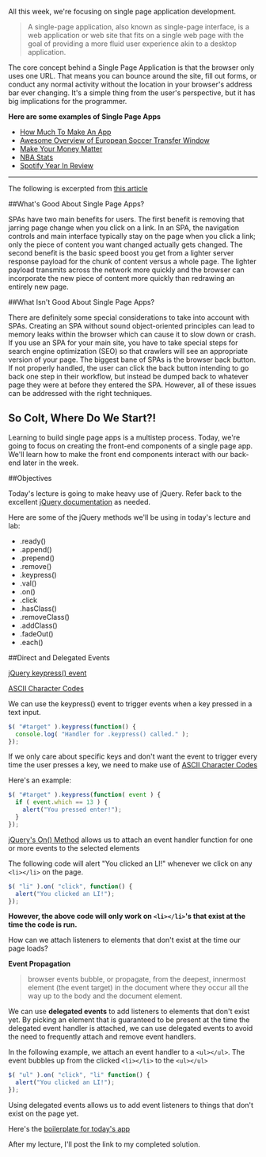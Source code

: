 All this week, we're focusing on single page application development.

>A single-page application, also known as single-page interface, is a web application or web site that fits on a single web page with the goal of providing a more fluid user experience akin to a desktop application.

The core concept behind a Single Page Application is that the browser only uses one URL. That means you can bounce around the site, fill out forms, or conduct any normal activity without the location in your browser's address bar ever changing. It's a simple thing from the user's perspective, but it has big implications for the programmer.



**Here are some examples of Single Page Apps**

* [How Much To Make An App](http://howmuchtomakeanapp.com/)
* [Awesome Overview of European Soccer Transfer Window](http://transferwindow.info/)
* [Make Your Money Matter](http://makeyourmoneymatter.org/)
* [NBA Stats](http://nballstats.com/)
* [Spotify Year In Review](https://www.spotify.com/us/2013/)


***


The following is excerpted from [this article](http://www.seguetech.com/blog/2013/04/18/what-is-single-page-application)

##What's Good About Single Page Apps?

SPAs have two main benefits for users. The first benefit is removing that jarring page change when you click on a link. In an SPA, the navigation controls and main interface typically stay on the page when you click a link; only the piece of content you want changed actually gets changed. The second benefit is the basic speed boost you get from a lighter server response payload for the chunk of content versus a whole page. The lighter payload transmits across the network more quickly and the browser can incorporate the new piece of content more quickly than redrawing an entirely new page.

##What Isn't Good About Single Page Apps?

There are definitely some special considerations to take into account with SPAs. Creating an SPA without sound object-oriented principles can lead to memory leaks within the browser which can cause it to slow down or crash. If you use an SPA for your main site, you have to take special steps for search engine optimization (SEO) so that crawlers will see an appropriate version of your page. The biggest bane of SPAs is the browser back button. If not properly handled, the user can click the back button intending to go back one step in their workflow, but instead be dumped back to whatever page they were at before they entered the SPA. However, all of these issues can be addressed with the right techniques.


## So Colt, Where Do We Start?!

Learning to build single page apps is a multistep process. Today, we're going to focus on creating the front-end components of a single page app.  We'll learn how to make the front end components interact with our back-end later in the week.

##Objectives



Today's lecture is going to make heavy use of jQuery.  Refer back to the excellent [jQuery documentation](http://api.jquery.com/) as needed.

Here are some of the jQuery methods we'll be using in today's lecture and lab:
* .ready()
* .append()
* .prepend()
* .remove()
* .keypress()
* .val()
* .on()
* .click
* .hasClass()
* .removeClass()
* .addClass()
* .fadeOut()
* .each()


##Direct and Delegated Events



[jQuery keypress() event](http://api.jquery.com/keypress)

[ASCII Character Codes](http://www.asciitable.com/)

We can use the keypress() event to trigger events when a key pressed in a text input.

```js
$( "#target" ).keypress(function() {
  console.log( "Handler for .keypress() called." );
});
```

If we only care about specific keys and don't want the event to trigger every time the user presses a key, we need to make use of [ASCII Character Codes](http://www.asciitable.com/)

Here's an example:

```js
$( "#target" ).keypress(function( event ) {
  if ( event.which == 13 ) {
    alert("You pressed enter!");
  }
});
```
[jQuery's On() Method](http://api.jquery.com/on/) allows us to attach an event handler function for one or more events to the selected elements

The following code will alert "You clicked an LI!" whenever we click on any `<li></li>` on the page.

```js
$( "li" ).on( "click", function() {
  alert("You clicked an LI!");
});
```

**However, the above code will only work on `<li></li>`'s that exist at the time the code is run.**

How can we attach listeners to elements that don't exist at the time our page loads?

**Event Propagation**

>browser events bubble, or propagate, from the deepest, innermost element (the event target) in the document where they occur all the way up to the body and the document element.

We can use **delegated events** to add listeners to elements that don't exist yet.   By picking an element that is guaranteed to be present at the time the delegated event handler is attached, we can use delegated events to avoid the need to frequently attach and remove event handlers.

In the following example, we attach an event handler to a `<ul></ul>`.  The event bubbles up from the clicked `<li></li>` to the `<ul></ul>`

```js
$( "ul" ).on( "click", "li" function() {
  alert("You clicked an LI!");
});
```
Using delegated events allows us to add event listeners to things that don't exist on the page yet.





Here's the [boilerplate for today's app](http://cdpn.io/yqzAL)

After my lecture, I'll post the link to my completed solution.
